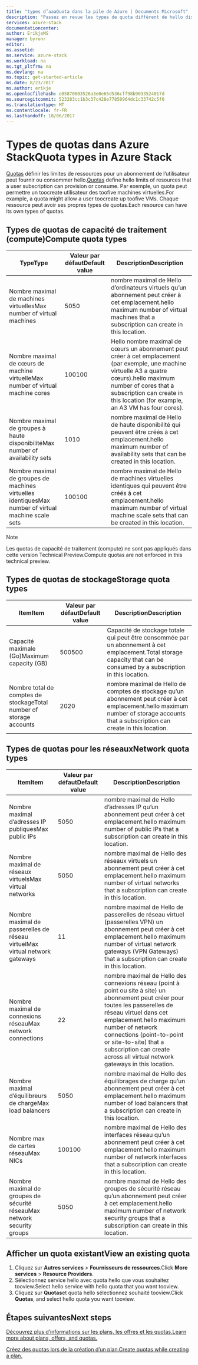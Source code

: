 ```yaml
---
title: "types d’aaaQuota dans la pile de Azure | Documents Microsoft"
description: "Passez en revue les types de quota différent de hello disponibles pour les services et ressources dans la pile de Azure."
services: azure-stack
documentationcenter: 
author: ErikjeMS
manager: byronr
editor: 
ms.assetid: 
ms.service: azure-stack
ms.workload: na
ms.tgt_pltfrm: na
ms.devlang: na
ms.topic: get-started-article
ms.date: 8/23/2017
ms.author: erikje
ms.openlocfilehash: e05870603526a3e0e65d536cff98b9033524017d
ms.sourcegitcommit: 523283cc1b3c37c428e77850964dc1c33742c5f0
ms.translationtype: MT
ms.contentlocale: fr-FR
ms.lasthandoff: 10/06/2017
---
```

# <a name="quota-types-in-azure-stack"></a><span data-ttu-id="5b270-103">Types de quotas dans Azure Stack</span><span class="sxs-lookup"><span data-stu-id="5b270-103">Quota types in Azure Stack</span></span>
<span data-ttu-id="5b270-104">[Quotas](azure-stack-plan-offer-quota-overview.md#plans) définir les limites de ressources pour un abonnement de l’utilisateur peut fournir ou consommer hello.</span><span class="sxs-lookup"><span data-stu-id="5b270-104">[Quotas](azure-stack-plan-offer-quota-overview.md#plans) define hello limits of resources that a user subscription can provision or consume.</span></span> <span data-ttu-id="5b270-105">Par exemple, un quota peut permettre un toocreate utilisateur des toofive machines virtuelles.</span><span class="sxs-lookup"><span data-stu-id="5b270-105">For example, a quota might allow a user toocreate up toofive VMs.</span></span> <span data-ttu-id="5b270-106">Chaque ressource peut avoir ses propres types de quotas.</span><span class="sxs-lookup"><span data-stu-id="5b270-106">Each resource can have its own types of quotas.</span></span>

## <a name="compute-quota-types"></a><span data-ttu-id="5b270-107">Types de quotas de capacité de traitement (compute)</span><span class="sxs-lookup"><span data-stu-id="5b270-107">Compute quota types</span></span>
| <span data-ttu-id="5b270-108">**Type**</span><span class="sxs-lookup"><span data-stu-id="5b270-108">**Type**</span></span> | <span data-ttu-id="5b270-109">**Valeur par défaut**</span><span class="sxs-lookup"><span data-stu-id="5b270-109">**Default value**</span></span> | <span data-ttu-id="5b270-110">**Description**</span><span class="sxs-lookup"><span data-stu-id="5b270-110">**Description**</span></span> |
| --- | --- | --- |
| <span data-ttu-id="5b270-111">Nombre maximal de machines virtuelles</span><span class="sxs-lookup"><span data-stu-id="5b270-111">Max number of virtual machines</span></span> |<span data-ttu-id="5b270-112">50</span><span class="sxs-lookup"><span data-stu-id="5b270-112">50</span></span> | <span data-ttu-id="5b270-113">nombre maximal de Hello d’ordinateurs virtuels qu’un abonnement peut créer à cet emplacement.</span><span class="sxs-lookup"><span data-stu-id="5b270-113">hello maximum number of virtual machines that a subscription can create in this location.</span></span> |
| <span data-ttu-id="5b270-114">Nombre maximal de cœurs de machine virtuelle</span><span class="sxs-lookup"><span data-stu-id="5b270-114">Max number of virtual machine cores</span></span> |<span data-ttu-id="5b270-115">100</span><span class="sxs-lookup"><span data-stu-id="5b270-115">100</span></span> | <span data-ttu-id="5b270-116">Hello nombre maximal de cœurs un abonnement peut créer à cet emplacement (par exemple, une machine virtuelle A3 a quatre cœurs).</span><span class="sxs-lookup"><span data-stu-id="5b270-116">hello maximum number of cores that a subscription can create in this location (for example, an A3 VM has four cores).</span></span> |
| <span data-ttu-id="5b270-117">Nombre maximal de groupes à haute disponibilité</span><span class="sxs-lookup"><span data-stu-id="5b270-117">Max number of availability sets</span></span> |<span data-ttu-id="5b270-118">10</span><span class="sxs-lookup"><span data-stu-id="5b270-118">10</span></span> | <span data-ttu-id="5b270-119">nombre maximal de Hello de haute disponibilité qui peuvent être créés à cet emplacement.</span><span class="sxs-lookup"><span data-stu-id="5b270-119">hello maximum number of availability sets that can be created in this location.</span></span> |
| <span data-ttu-id="5b270-120">Nombre maximal de groupes de machines virtuelles identiques</span><span class="sxs-lookup"><span data-stu-id="5b270-120">Max number of virtual machine scale sets</span></span> |<span data-ttu-id="5b270-121">100</span><span class="sxs-lookup"><span data-stu-id="5b270-121">100</span></span> | <span data-ttu-id="5b270-122">nombre maximal de Hello de machines virtuelles identiques qui peuvent être créés à cet emplacement.</span><span class="sxs-lookup"><span data-stu-id="5b270-122">hello maximum number of virtual machine scale sets that can be created in this location.</span></span> |

> [!NOTE]
> <span data-ttu-id="5b270-123">Les quotas de capacité de traitement (compute) ne sont pas appliqués dans cette version Technical Preview.</span><span class="sxs-lookup"><span data-stu-id="5b270-123">Compute quotas are not enforced in this technical preview.</span></span>
> 
> 

## <a name="storage-quota-types"></a><span data-ttu-id="5b270-124">Types de quotas de stockage</span><span class="sxs-lookup"><span data-stu-id="5b270-124">Storage quota types</span></span>
| <span data-ttu-id="5b270-125">**Item**</span><span class="sxs-lookup"><span data-stu-id="5b270-125">**Item**</span></span> | <span data-ttu-id="5b270-126">**Valeur par défaut**</span><span class="sxs-lookup"><span data-stu-id="5b270-126">**Default value**</span></span> | <span data-ttu-id="5b270-127">**Description**</span><span class="sxs-lookup"><span data-stu-id="5b270-127">**Description**</span></span> |
| --- | --- | --- |
| <span data-ttu-id="5b270-128">Capacité maximale (Go)</span><span class="sxs-lookup"><span data-stu-id="5b270-128">Maximum capacity (GB)</span></span> |<span data-ttu-id="5b270-129">500</span><span class="sxs-lookup"><span data-stu-id="5b270-129">500</span></span> |<span data-ttu-id="5b270-130">Capacité de stockage totale qui peut être consommée par un abonnement à cet emplacement.</span><span class="sxs-lookup"><span data-stu-id="5b270-130">Total storage capacity that can be consumed by a subscription in this location.</span></span> |
| <span data-ttu-id="5b270-131">Nombre total de comptes de stockage</span><span class="sxs-lookup"><span data-stu-id="5b270-131">Total number of storage accounts</span></span> |<span data-ttu-id="5b270-132">20</span><span class="sxs-lookup"><span data-stu-id="5b270-132">20</span></span> |<span data-ttu-id="5b270-133">nombre maximal de Hello de comptes de stockage qu’un abonnement peut créer à cet emplacement.</span><span class="sxs-lookup"><span data-stu-id="5b270-133">hello maximum number of storage accounts that a subscription can create in this location.</span></span> |

## <a name="network-quota-types"></a><span data-ttu-id="5b270-134">Types de quotas pour les réseaux</span><span class="sxs-lookup"><span data-stu-id="5b270-134">Network quota types</span></span>
| <span data-ttu-id="5b270-135">**Item**</span><span class="sxs-lookup"><span data-stu-id="5b270-135">**Item**</span></span> | <span data-ttu-id="5b270-136">**Valeur par défaut**</span><span class="sxs-lookup"><span data-stu-id="5b270-136">**Default value**</span></span> | <span data-ttu-id="5b270-137">**Description**</span><span class="sxs-lookup"><span data-stu-id="5b270-137">**Description**</span></span> |
| --- | --- | --- |
| <span data-ttu-id="5b270-138">Nombre maximal d’adresses IP publiques</span><span class="sxs-lookup"><span data-stu-id="5b270-138">Max public IPs</span></span> |<span data-ttu-id="5b270-139">50</span><span class="sxs-lookup"><span data-stu-id="5b270-139">50</span></span> |<span data-ttu-id="5b270-140">nombre maximal de Hello d’adresses IP qu’un abonnement peut créer à cet emplacement.</span><span class="sxs-lookup"><span data-stu-id="5b270-140">hello maximum number of public IPs that a subscription can create in this location.</span></span> |
| <span data-ttu-id="5b270-141">Nombre maximal de réseaux virtuels</span><span class="sxs-lookup"><span data-stu-id="5b270-141">Max virtual networks</span></span> |<span data-ttu-id="5b270-142">50</span><span class="sxs-lookup"><span data-stu-id="5b270-142">50</span></span> |<span data-ttu-id="5b270-143">nombre maximal de Hello des réseaux virtuels un abonnement peut créer à cet emplacement.</span><span class="sxs-lookup"><span data-stu-id="5b270-143">hello maximum number of virtual networks that a subscription can create in this location.</span></span> |
| <span data-ttu-id="5b270-144">Nombre maximal de passerelles de réseau virtuel</span><span class="sxs-lookup"><span data-stu-id="5b270-144">Max virtual network gateways</span></span> |<span data-ttu-id="5b270-145">1</span><span class="sxs-lookup"><span data-stu-id="5b270-145">1</span></span> |<span data-ttu-id="5b270-146">nombre maximal de Hello de passerelles de réseau virtuel (passerelles VPN) un abonnement peut créer à cet emplacement.</span><span class="sxs-lookup"><span data-stu-id="5b270-146">hello maximum number of virtual network gateways (VPN Gateways) that a subscription can create in this location.</span></span> |
| <span data-ttu-id="5b270-147">Nombre maximal de connexions réseau</span><span class="sxs-lookup"><span data-stu-id="5b270-147">Max network connections</span></span> |<span data-ttu-id="5b270-148">2</span><span class="sxs-lookup"><span data-stu-id="5b270-148">2</span></span> |<span data-ttu-id="5b270-149">nombre maximal de Hello des connexions réseau (point à point ou site à site) un abonnement peut créer pour toutes les passerelles de réseau virtuel dans cet emplacement.</span><span class="sxs-lookup"><span data-stu-id="5b270-149">hello maximum number of network connections (point-to-point or site-to-site) that a subscription can create across all virtual network gateways in this location.</span></span> |
| <span data-ttu-id="5b270-150">Nombre maximal d’équilibreurs de charge</span><span class="sxs-lookup"><span data-stu-id="5b270-150">Max load balancers</span></span> |<span data-ttu-id="5b270-151">50</span><span class="sxs-lookup"><span data-stu-id="5b270-151">50</span></span> |<span data-ttu-id="5b270-152">nombre maximal de Hello des équilibrages de charge qu’un abonnement peut créer à cet emplacement.</span><span class="sxs-lookup"><span data-stu-id="5b270-152">hello maximum number of load balancers that a subscription can create in this location.</span></span> |
| <span data-ttu-id="5b270-153">Nombre max de cartes réseau</span><span class="sxs-lookup"><span data-stu-id="5b270-153">Max NICs</span></span> |<span data-ttu-id="5b270-154">100</span><span class="sxs-lookup"><span data-stu-id="5b270-154">100</span></span> |<span data-ttu-id="5b270-155">nombre maximal de Hello des interfaces réseau qu’un abonnement peut créer à cet emplacement.</span><span class="sxs-lookup"><span data-stu-id="5b270-155">hello maximum number of network interfaces that a subscription can create in this location.</span></span> |
| <span data-ttu-id="5b270-156">Nombre maximal de groupes de sécurité réseau</span><span class="sxs-lookup"><span data-stu-id="5b270-156">Max network security groups</span></span> |<span data-ttu-id="5b270-157">50</span><span class="sxs-lookup"><span data-stu-id="5b270-157">50</span></span> |<span data-ttu-id="5b270-158">nombre maximal de Hello des groupes de sécurité réseau qu’un abonnement peut créer à cet emplacement.</span><span class="sxs-lookup"><span data-stu-id="5b270-158">hello maximum number of network security groups that a subscription can create in this location.</span></span> |

## <a name="view-an-existing-quota"></a><span data-ttu-id="5b270-159">Afficher un quota existant</span><span class="sxs-lookup"><span data-stu-id="5b270-159">View an existing quota</span></span>
1. <span data-ttu-id="5b270-160">Cliquez sur **Autres services** > **Fournisseurs de ressources**.</span><span class="sxs-lookup"><span data-stu-id="5b270-160">Click **More services** > **Resource Providers**.</span></span>
2. <span data-ttu-id="5b270-161">Sélectionnez service hello avec quota hello que vous souhaitez tooview.</span><span class="sxs-lookup"><span data-stu-id="5b270-161">Select hello service with hello quota that you want tooview.</span></span>
3. <span data-ttu-id="5b270-162">Cliquez sur **Quotas**et quota hello sélectionnez souhaité tooview.</span><span class="sxs-lookup"><span data-stu-id="5b270-162">Click **Quotas**, and select hello quota you want tooview.</span></span>

## <a name="next-steps"></a><span data-ttu-id="5b270-163">Étapes suivantes</span><span class="sxs-lookup"><span data-stu-id="5b270-163">Next steps</span></span>
[<span data-ttu-id="5b270-164">Découvrez plus d’informations sur les plans, les offres et les quotas.</span><span class="sxs-lookup"><span data-stu-id="5b270-164">Learn more about plans, offers, and quotas.</span></span>](azure-stack-plan-offer-quota-overview.md)

[<span data-ttu-id="5b270-165">Créez des quotas lors de la création d’un plan.</span><span class="sxs-lookup"><span data-stu-id="5b270-165">Create quotas while creating a plan.</span></span>](azure-stack-create-plan.md)
